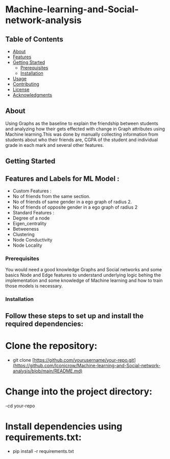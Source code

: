 # Machine-learning-and-Social-network-analysis
## Table of Contents

- [About](#about)
- [Features](#features)
- [Getting Started](#getting-started)
  - [Prerequisites](#prerequisites)
  - [Installation](#installation)
- [Usage](#usage)
- [Contributing](#contributing)
- [License](#license)
- [Acknowledgments](#acknowledgments)

## About
Using Graphs as the baseline to explain the friendship between students and analyzing how their gets effected with change in Graph attributes using Machine learning.This was done by manually collecting information from students about who their friends are, CGPA of the student and individual grade in each mark and several other features.


## Getting Started

## Features and Labels for ML Model :
- Custom Features :
- No of friends from the same section.
- No of friends of same gender in a ego graph of radius 2.
- No of friends of opposite gender in a ego graph of radius 2
- Standard Features :
- Degree of a node
- Eigen_centrality
- Betweeness
- Clustering
- Node Conductivity
- Node Locality
  
### Prerequisites
You would need a good knowledge Graphs and Social networks and some basics Node and Edge features to understand underlying logic behing the implementation and some knowledge of Machine learning and how to train those models is necessary.

### Installation
## Follow these steps to set up and install the required dependencies:
# Clone the repository:
- git clone [https://github.com/yourusername/your-repo.git](https://github.com/Iconicrow/Machine-learning-and-Social-network-analysis/blob/main/README.md)
# Change into the project directory:
-cd your-repo
# Install dependencies using requirements.txt:
- pip install -r requirements.txt

